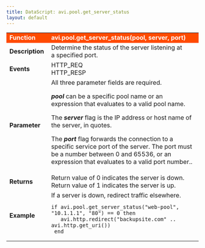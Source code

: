 ```yaml
---
title: DataScript: avi.pool.get_server_status
layout: default
---
```

<table class="table table-hover"> 
 <tbody> 
  <tr bgcolor="ff4b00"> 
   <td width="100"> <font size="3" color="white"><strong>Function</strong></font> </td> 
   <td width="600"><font color="white"><b>avi.pool.get_server_status(pool, server, port)</b></font></td> 
  </tr> 
  <tr> 
   <td width="100"> <font size="3"><strong>Description</strong></font> </td> 
   <td width="600">Determine&nbsp;the status of the server listening at a&nbsp;specified port.</td> 
  </tr> 
  <tr> 
   <td width="100"> <font size="3"><strong>Events</strong></font> </td> 
   <td width="600">HTTP_REQ<br> HTTP_RESP</td> 
  </tr> 
  <tr> 
   <td width="100"> <font size="3"><strong>Parameter</strong></font> </td> 
   <td width="600">All three parameter fields are required.<p></p> <p><strong><em>pool</em>&nbsp;</strong>can be a specific pool name or an expression that evaluates to a valid pool name.</p> <p>The <strong><em>server</em>&nbsp;</strong>flag is the IP address or host name of the server, in quotes.</p> <p>The <strong><em>port</em>&nbsp;</strong>flag forwards the connection to a specific service port of the server. The port must be a number between 0 and 65536, or an expression that evaluates to a valid port number..</p></td> 
  </tr> 
  <tr> 
   <td width="100"> <font size="3"><strong>Returns</strong></font> </td> 
   <td width="600">Return value of 0 indicates the server is down. Return value of 1 indicates the server is up.</td> 
  </tr> 
  <tr> 
   <td width="100"> <font size="3"><strong>Example</strong></font> </td> 
   <td width="600">If a server is down, redirect traffic elsewhere.<br> 
    <!-- Crayon Syntax Highlighter v2.7.1 --> <pre><code class="language-lua">if avi.pool.get_server_status("web-pool", "10.1.1.1", "80") == 0 then
   avi.http.redirect("backupsite.com" .. avi.http.get_uri())
 end</code></pre> 
    <!-- [Format Time: 0.0032 seconds] --> </td> 
  </tr> 
 </tbody> 
</table>